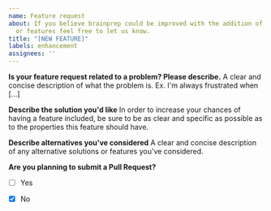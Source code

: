 ```yaml
---
name: Feature request
about: If you believe brainprep could be improved with the addition of extra functionality
  or features feel free to let us know.
title: "[NEW FEATURE]"
labels: enhancement
assignees: ''
---
```


**Is your feature request related to a problem? Please describe.**
A clear and concise description of what the problem is. Ex. I'm always frustrated when [...]

**Describe the solution you'd like**
In order to increase your chances of having a feature included, be sure to be as clear and specific as possible as to the properties this feature should have.

**Describe alternatives you've considered**
A clear and concise description of any alternative solutions or features you've considered.

**Are you planning to submit a Pull Request?**
- [ ] Yes
- [X] No

